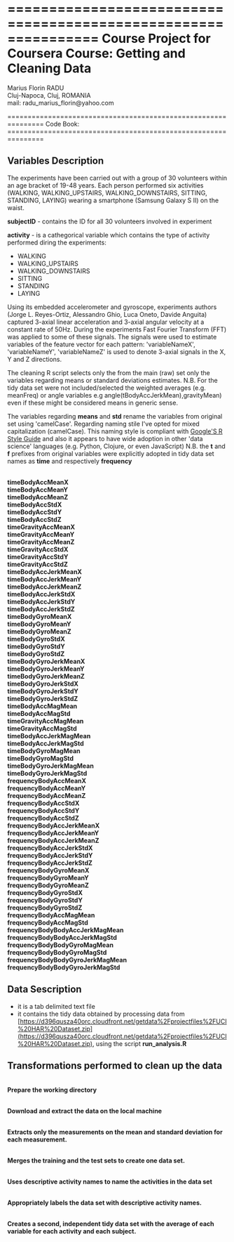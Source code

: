 ===============================================================
Course Project for Coursera Course:  Getting and Cleaning Data
===============================================================
<p>Marius Florin RADU
<br>Cluj-Napoca, Cluj, ROMANIA
<br>mail: radu_marius_florin@yahoo.com</p>
===============================================================
Code Book:
===============================================================


Variables Description
---------------------------------------------------------------


The experiments have been carried out with a group of 30 volunteers within an age bracket of 19-48 years. Each person performed six activities (WALKING, WALKING_UPSTAIRS, WALKING_DOWNSTAIRS, SITTING, STANDING, LAYING) wearing a smartphone (Samsung Galaxy S II) on the waist. 

**subjectID** - contains the ID for all 30  volunteers involved in experiment

**activity** - is a cathegorical variable which contains the type of activity performed diring the experiments:
- WALKING
- WALKING_UPSTAIRS
- WALKING_DOWNSTAIRS
- SITTING
- STANDING
- LAYING 


Using its embedded accelerometer and gyroscope, experiments authors (Jorge L. Reyes-Ortiz, Alessandro Ghio, Luca Oneto, Davide Anguita) captured 3-axial linear acceleration and 3-axial angular velocity at a constant rate of 50Hz. During the experiments Fast Fourier Transform (FFT) was applied to some of these signals. The signals were used to estimate variables of the feature vector for each pattern: 'variableNameX', 'variableNameY', 'variableNameZ' is used to denote 3-axial signals in the X, Y and Z directions.

The cleaning R script selects only the from the main (raw) set only the variables regarding means or standard deviations estimates.
N.B. For the tidy data set were not included/selected the weighted averages (e.g. meanFreq) or angle variables e.g angle(tBodyAccJerkMean),gravityMean) even if these might be considered means in generic sense.

The variables regarding **means** and **std** rename the variables from original set using 'camelCase'. Regarding naming stile I've opted for mixed capitalization (camelCase). This naming style is compliant with [Google'S R Style Guide](http://google-styleguide.googlecode.com/svn/trunk/Rguide.xml) and also it appears to have wide adoption in other 'data science' languages (e.g. Python, Clojure, or even JavaScript)
N.B. the **t** and **f** prefixes from original variables were explicitly adopted in tidy data set names as **time** and respectively **frequency**

<br>**timeBodyAccMeanX**
<br>**timeBodyAccMeanY**
<br>**timeBodyAccMeanZ**
<br>**timeBodyAccStdX**
<br>**timeBodyAccStdY**
<br>**timeBodyAccStdZ**
<br>**timeGravityAccMeanX**
<br>**timeGravityAccMeanY**
<br>**timeGravityAccMeanZ**
<br>**timeGravityAccStdX**
<br>**timeGravityAccStdY**
<br>**timeGravityAccStdZ**
<br>**timeBodyAccJerkMeanX**
<br>**timeBodyAccJerkMeanY**
<br>**timeBodyAccJerkMeanZ**
<br>**timeBodyAccJerkStdX**
<br>**timeBodyAccJerkStdY**
<br>**timeBodyAccJerkStdZ**
<br>**timeBodyGyroMeanX**
<br>**timeBodyGyroMeanY**
<br>**timeBodyGyroMeanZ**
<br>**timeBodyGyroStdX**
<br>**timeBodyGyroStdY**
<br>**timeBodyGyroStdZ**
<br>**timeBodyGyroJerkMeanX**
<br>**timeBodyGyroJerkMeanY**
<br>**timeBodyGyroJerkMeanZ**
<br>**timeBodyGyroJerkStdX**
<br>**timeBodyGyroJerkStdY**
<br>**timeBodyGyroJerkStdZ**
<br>**timeBodyAccMagMean**
<br>**timeBodyAccMagStd**
<br>**timeGravityAccMagMean**
<br>**timeGravityAccMagStd**
<br>**timeBodyAccJerkMagMean**
<br>**timeBodyAccJerkMagStd**
<br>**timeBodyGyroMagMean**
<br>**timeBodyGyroMagStd**
<br>**timeBodyGyroJerkMagMean**
<br>**timeBodyGyroJerkMagStd**
<br>**frequencyBodyAccMeanX**
<br>**frequencyBodyAccMeanY**
<br>**frequencyBodyAccMeanZ**
<br>**frequencyBodyAccStdX**
<br>**frequencyBodyAccStdY**
<br>**frequencyBodyAccStdZ**
<br>**frequencyBodyAccJerkMeanX**
<br>**frequencyBodyAccJerkMeanY**
<br>**frequencyBodyAccJerkMeanZ**
<br>**frequencyBodyAccJerkStdX**
<br>**frequencyBodyAccJerkStdY**
<br>**frequencyBodyAccJerkStdZ**
<br>**frequencyBodyGyroMeanX**
<br>**frequencyBodyGyroMeanY**
<br>**frequencyBodyGyroMeanZ**
<br>**frequencyBodyGyroStdX**
<br>**frequencyBodyGyroStdY**
<br>**frequencyBodyGyroStdZ**
<br>**frequencyBodyAccMagMean**
<br>**frequencyBodyAccMagStd**
<br>**frequencyBodyBodyAccJerkMagMean**
<br>**frequencyBodyBodyAccJerkMagStd**
<br>**frequencyBodyBodyGyroMagMean**
<br>**frequencyBodyBodyGyroMagStd**
<br>**frequencyBodyBodyGyroJerkMagMean**
<br>**frequencyBodyBodyGyroJerkMagStd**

Data Sescription
---------------------------------------------------------------
- it is a tab delimited text file 
- it contains the tidy data obtained by processing data from [https://d396qusza40orc.cloudfront.net/getdata%2Fprojectfiles%2FUCI%20HAR%20Dataset.zip](https://d396qusza40orc.cloudfront.net/getdata%2Fprojectfiles%2FUCI%20HAR%20Dataset.zip), using the script **run_analysis.R**


Transformations performed to clean up the data 
---------------------------------------------------------------

<br>**Prepare the working directory**

<br>**Download and extract the data on the local machine**

<br>**Extracts only the measurements on the mean and standard deviation for each measurement.**

<br>**Merges the training and the test sets to create one data set.**

<br>**Uses descriptive activity names to name the activities in the data set**

<br>**Appropriately labels the data set with descriptive activity names.**

<br>**Creates a second, independent tidy data set with the average of each variable for each activity and each subject.**

